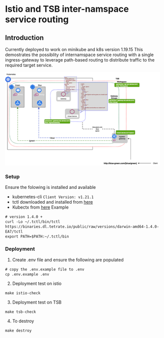 # Istio and TSB inter-namspace service routing
## Introduction
Currently deployed to work on minikube and k8s version  1.19.15
This demostrates the possiblity of internamspace service routing with a single ingress-gateway to leverage path-based routing to distribute traffic to the required target service.

![alt text](./arch.png)
### Setup
Ensure the folowing is installed and available
- kubernetes-cli 
`Client Version: v1.21.1`
- tctl downloaded and installed from [here](https://binaries.dl.tetrate.io/public/raw/)
- Kubectx from [here](https://github.com/ahmetb/kubectx)
Example
```
# version 1.4.0 +
curl -Lo ~/.tctl/bin/tctl https://binaries.dl.tetrate.io/public/raw/versions/darwin-amd64-1.4.0-EA7/tctl
export PATH=$PATH:~/.tctl/bin
```
### Deployment
1. Create .env file and ensure the following are populated
```
# copy the .env.example file to .env
cp .env.example .env
```
2. Deployment test on istio
```
make istio-check
```
3. Deployment test on TSB
```
make tsb-check
```
4. To destroy
```
make destroy
```
